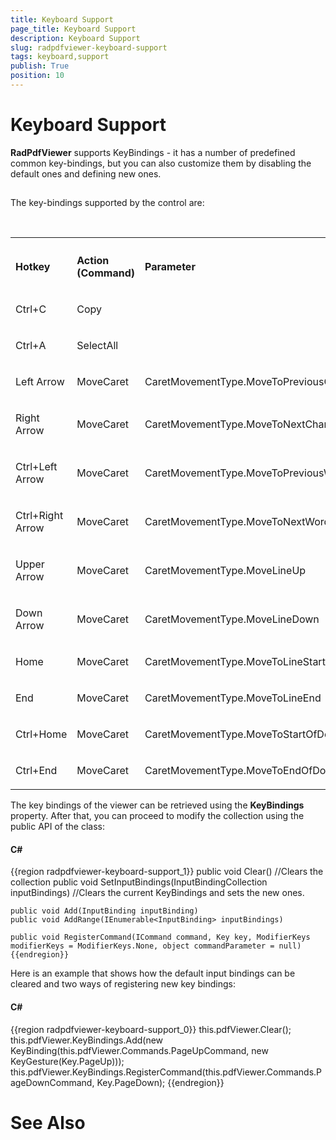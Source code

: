 ```yaml
---
title: Keyboard Support
page_title: Keyboard Support
description: Keyboard Support
slug: radpdfviewer-keyboard-support
tags: keyboard,support
publish: True
position: 10
---
```


# Keyboard Support



__RadPdfViewer__ supports KeyBindings - it has a number of predefined common key-bindings, but you can also
      customize them by disabling the default ones and defining new ones.

## 

The key-bindings supported by the control are:
<table> <th><tr><td>

<b>Hotkey</b></td><td>

<b>Action (Command)</b></td><td>

<b>Parameter</b></td></tr></th><tr><td>

Ctrl+C</td><td>

Copy</td><td></td></tr><tr><td>

Ctrl+A</td><td>

SelectAll</td><td></td></tr><tr><td>

Left Arrow</td><td>

MoveCaret</td><td>

CaretMovementType.MoveToPreviousCharacter</td></tr><tr><td>

Right Arrow</td><td>

MoveCaret</td><td>

CaretMovementType.MoveToNextCharacter</td></tr><tr><td>

Ctrl+Left Arrow</td><td>

MoveCaret</td><td>

CaretMovementType.MoveToPreviousWord</td></tr><tr><td>

Ctrl+Right Arrow</td><td>

MoveCaret</td><td>

CaretMovementType.MoveToNextWord</td></tr><tr><td>

Upper Arrow</td><td>

MoveCaret</td><td>

CaretMovementType.MoveLineUp</td></tr><tr><td>

Down Arrow</td><td>

MoveCaret</td><td>CaretMovementType.MoveLineDown</td></tr><tr><td>

Home</td><td>

MoveCaret</td><td>

CaretMovementType.MoveToLineStart</td></tr><tr><td>

End</td><td>

MoveCaret</td><td>

CaretMovementType.MoveToLineEnd</td></tr><tr><td>

Ctrl+Home</td><td>

MoveCaret</td><td>

CaretMovementType.MoveToStartOfDocument</td></tr><tr><td>

Ctrl+End</td><td>

MoveCaret</td><td>

CaretMovementType.MoveToEndOfDocument</td></tr></table>

The key bindings of the viewer can be retrieved using the __KeyBindings__ property.
        After that, you can proceed to modify the collection using the public API of the class:

#### __C#__

{{region radpdfviewer-keyboard-support_1}}
	public void Clear()                                                //Clears the collection
	public void SetInputBindings(InputBindingCollection inputBindings) //Clears the current KeyBindings and sets the new ones.
	
	public void Add(InputBinding inputBinding)                          
	public void AddRange(IEnumerable<InputBinding> inputBindings)
	
	public void RegisterCommand(ICommand command, Key key, ModifierKeys modifierKeys = ModifierKeys.None, object commandParameter = null)
	{{endregion}}



Here is an example that shows how the default input bindings can be cleared and two ways of registering new key bindings:

#### __C#__

{{region radpdfviewer-keyboard-support_0}}
	this.pdfViewer.Clear();
	this.pdfViewer.KeyBindings.Add(new KeyBinding(this.pdfViewer.Commands.PageUpCommand, new KeyGesture(Key.PageUp)));
	this.pdfViewer.KeyBindings.RegisterCommand(this.pdfViewer.Commands.PageDownCommand, Key.PageDown);
	{{endregion}}



# See Also
